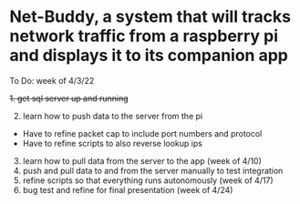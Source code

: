 # Net-Buddy, a system that will tracks network traffic from a raspberry pi and displays it to its companion app


To Do: week of 4/3/22

~~1. get sql server up and running~~

2. learn how to push data to the server from the pi
  - Have to refine packet cap to include port numbers and protocol
  - Have to refine scripts to also reverse lookup ips
3. learn how to pull data from the server to the app (week of 4/10)
4. push and pull data to and from the server manually to test integration
5. refine scripts so that everything runs autonomously (week of 4/17)
6. bug test and refine for final presentation (week of 4/24)

